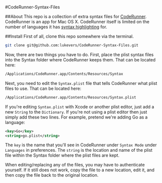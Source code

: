 #CodeRunner-Syntax-Files

##About
This repo is a collection of extra syntax files for [CodeRunner](http://krillapps.com/coderunner/). CodeRunner is an app for Mac OS X. CodeRunner itself is limited on the number of languages it has [syntax highlighting](http://en.wikipedia.org/wiki/Syntax_highlighting) for.

##Install
First of all, clone this repo somewhere via the terminal.
```bash
git clone git@github.com:lukevers/CodeRunner-Syntax-Files.git
```
Now, there are two things you have to do. First, place the plist syntax files into the Syntax folder where CodeRunner keeps them. That can be located here:
```bash
/Applications/CodeRunner.app/Contents/Resources/Syntax
```
Next, you need to edit the `Syntax.plist` file that tells CodeRunner what plist files to use. That can be located here:
```bash
/Applications/CodeRunner.app/Contents/Resources/Syntax.plist
```
If you're editing `Syntax.plist` with Xcode or another plist editor, just add a new `String` to the `Dictionary`. If you're not using a plist editor then just simply add these two lines. For example, pretend we're adding Go as a language:
```xml
<key>Go</key>
<string>go.plist</string>
```
The `key` is the name that you'll see in CodeRunner under `Syntax Mode` under `Languages` in preferences. The `string` is the location and name of the plist file within the Syntax folder where the plist files are kept.

When editing/replacing any of the files, you may have to authenticate yourself. If it still does not work, copy the file to a new location, edit it, and then copy the file back to the original location.